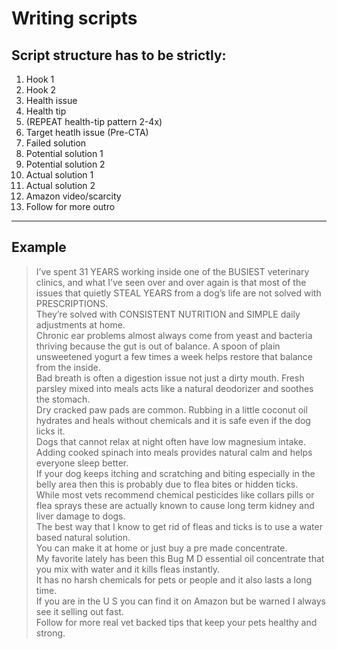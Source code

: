 # Writing scripts

## Script structure has to be strictly:

1. Hook 1
2. Hook 2
3. Health issue
4. Health tip
5. (REPEAT health-tip pattern 2-4x)
6. Target heatlh issue (Pre-CTA)
7. Failed solution
8. Potential solution 1
9. Potential solution 2
10. Actual solution 1
11. Actual solution 2
12. Amazon video/scarcity
13. Follow for more outro

---

## Example

> I’ve spent 31 YEARS working inside one of the BUSIEST veterinary clinics, and what I’ve seen over and over again is that most of the issues that quietly STEAL YEARS from a dog’s life are not solved with PRESCRIPTIONS.  
> They’re solved with CONSISTENT NUTRITION and SIMPLE daily adjustments at home.  
> Chronic ear problems almost always come from yeast and bacteria thriving because the gut is out of balance.
> A spoon of plain unsweetened yogurt a few times a week helps restore that balance from the inside.  
> Bad breath is often a digestion issue not just a dirty mouth.
> Fresh parsley mixed into meals acts like a natural deodorizer and soothes the stomach.  
> Dry cracked paw pads are common.
> Rubbing in a little coconut oil hydrates and heals without chemicals and it is safe even if the dog licks it.  
> Dogs that cannot relax at night often have low magnesium intake.
> Adding cooked spinach into meals provides natural calm and helps everyone sleep better.  
> If your dog keeps itching and scratching and biting especially in the belly area then this is probably due to flea bites or hidden ticks.  
> While most vets recommend chemical pesticides like collars pills or flea sprays these are actually known to cause long term kidney and liver damage to dogs.  
> The best way that I know to get rid of fleas and ticks is to use a water based natural solution.  
> You can make it at home or just buy a pre made concentrate.  
> My favorite lately has been this Bug M D essential oil concentrate that you mix with water and it kills fleas instantly.  
> It has no harsh chemicals for pets or people and it also lasts a long time.  
> If you are in the U S you can find it on Amazon but be warned I always see it selling out fast.  
> Follow for more real vet backed tips that keep your pets healthy and strong.

